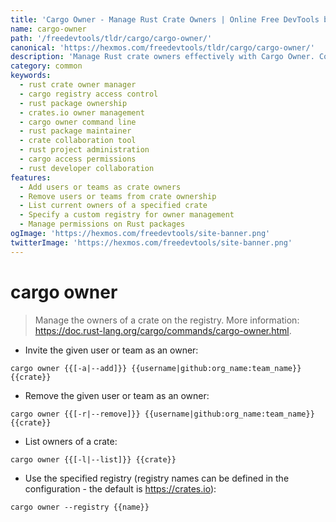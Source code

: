 ```yaml
---
title: 'Cargo Owner - Manage Rust Crate Owners | Online Free DevTools by Hexmos'
name: cargo-owner
path: '/freedevtools/tldr/cargo/cargo-owner/'
canonical: 'https://hexmos.com/freedevtools/tldr/cargo/cargo-owner/'
description: 'Manage Rust crate owners effectively with Cargo Owner. Control access, add or remove owners and list current contributors. Free online tool, no registration required.'
category: common
keywords:
  - rust crate owner manager
  - cargo registry access control
  - rust package ownership
  - crates.io owner management
  - cargo owner command line
  - rust package maintainer
  - crate collaboration tool
  - rust project administration
  - cargo access permissions
  - rust developer collaboration
features:
  - Add users or teams as crate owners
  - Remove users or teams from crate ownership
  - List current owners of a specified crate
  - Specify a custom registry for owner management
  - Manage permissions on Rust packages
ogImage: 'https://hexmos.com/freedevtools/site-banner.png'
twitterImage: 'https://hexmos.com/freedevtools/site-banner.png'
---
```


# cargo owner

> Manage the owners of a crate on the registry.
> More information: <https://doc.rust-lang.org/cargo/commands/cargo-owner.html>.

- Invite the given user or team as an owner:

`cargo owner {{[-a|--add]}} {{username|github:org_name:team_name}} {{crate}}`

- Remove the given user or team as an owner:

`cargo owner {{[-r|--remove]}} {{username|github:org_name:team_name}} {{crate}}`

- List owners of a crate:

`cargo owner {{[-l|--list]}} {{crate}}`

- Use the specified registry (registry names can be defined in the configuration - the default is <https://crates.io>):

`cargo owner --registry {{name}}`
